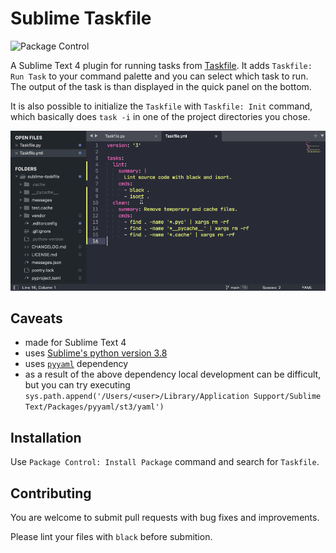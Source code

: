 # Sublime Taskfile

![Package Control](https://img.shields.io/packagecontrol/dt/Taskfile)

A Sublime Text 4 plugin for running tasks from [Taskfile](https://taskfile.dev). It adds `Taskfile: Run Task` to your command palette and you can select which task to run. The output of the task is than displayed in the quick panel on the bottom.

It is also possible to initialize the `Taskfile` with `Taskfile: Init` command, which basically does `task -i` in one of the project directories you chose.

![Usage](Usage.gif)

## Caveats

- made for Sublime Text 4
- uses [Sublime's python version 3.8](https://www.sublimetext.com/docs/api_environments.html#selecting_python_version)
- uses [`pyyaml`](https://github.com/packagecontrol/pyyaml) dependency
- as a result of the above dependency local development can be difficult, but you can try executing `sys.path.append('/Users/<user>/Library/Application Support/Sublime Text/Packages/pyyaml/st3/yaml')`

## Installation

Use `Package Control: Install Package` command and search for `Taskfile`.

## Contributing

You are welcome to submit pull requests with bug fixes and improvements.

Please lint your files with `black` before submition.
